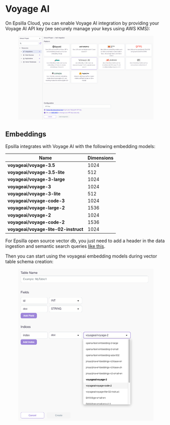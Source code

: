 # Voyage AI

On Epsilla Cloud, you can enable Voyage AI integration by providing your Voyage AI API key (we securely manage your keys using AWS KMS):

<figure><img src="../../.gitbook/assets/Screenshot 2024-05-18 at 8.52.45 AM.png" alt=""><figcaption></figcaption></figure>

## Embeddings

Epsilla integrates with Voyage AI with the following embedding models:

| Name                                 | Dimensions |
|--------------------------------------|------------|
| **voyageai/voyage-3.5**              | 1024       |
| **voyageai/voyage-3.5-lite**         | 512        |
| **voyageai/voyage-3-large**          | 1024       |
| **voyageai/voyage-3**                | 1024       |
| **voyageai/voyage-3-lite**           | 512        |
| **voyageai/voyage-code-3**           | 1024       |
| **voyageai/voyage-large-2**          | 1536       |
| **voyageai/voyage-2**                | 1024       |
| **voyageai/voyage-code-2**           | 1536       |
| **voyageai/voyage-lite-02-instruct** | 1024       |

For Epsilla open source vector db, you just need to add a header in the data ingestion and semantic search queries [like this](../../vector-database/embeddings.md#voyage-ai-embedding).

Then you can start using the voyageai embedding models during vector table schema creation:

<figure><img src="../../.gitbook/assets/Screenshot 2024-01-31 at 12.10.07 PM.png" alt=""><figcaption></figcaption></figure>
